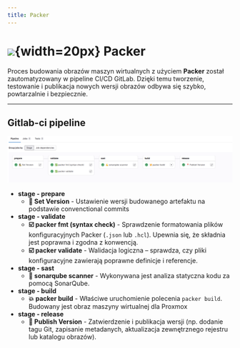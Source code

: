 ```yaml
---
title: Packer
---
```

# ![](https://gitlab.com/pl.rachuna-net/infrastructure/terraform/modules/gitlab-project/-/raw/main/images/packer.png){width=20px} Packer

Proces budowania obrazów maszyn wirtualnych z użyciem **Packer** został zautomatyzowany w pipeline CI/CD GitLab. Dzięki temu tworzenie, testowanie i publikacja nowych wersji obrazów odbywa się szybko, powtarzalnie i bezpiecznie.

---
## Gitlab-ci pipeline

![](images/packer.png)

* **stage - prepare**
    * **👷 Set Version** -
      Ustawienie wersji budowanego artefaktu na podstawie convenctional commits
* **stage - validate**
    * **☑️ packer fmt (syntax check)** -
      Sprawdzenie formatowania plików konfiguracyjnych Packer (`.json` lub `.hcl`). Upewnia się, że składnia jest poprawna i zgodna z konwencją.
    * **☑️ packer validate** -
      Walidacja logiczna – sprawdza, czy pliki konfiguracyjne zawierają poprawne definicje i referencje.
* **stage - sast**
    * **💪 sonarqube scanner** -
      Wykonywana jest analiza statyczna kodu za pomocą SonarQube.
* **stage - build**
    * **💥 packer build** -
      Właściwe uruchomienie polecenia `packer build`. Budowany jest obraz maszyny wirtualnej dla Proxmox
* **stage - release**
    * **📍 Publish Version** -
      Zatwierdzenie i publikacja wersji (np. dodanie tagu Git, zapisanie metadanych, aktualizacja zewnętrznego rejestru lub katalogu obrazów).

